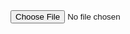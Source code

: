 
<html>
<head>
<title>Timestamp Remover</title>
</head>
<body>
<input type="file" id="inputfile" accept=".txt">
<script>
 function requestFullScreen(element) {
    // Supports most browsers and their versions.
    var requestMethod = element.requestFullScreen || element.webkitRequestFullScreen || element.mozRequestFullScreen || element.msRequestFullScreen;

    if (requestMethod) { // Native full screen.
        requestMethod.call(element);
    } else if (typeof window.ActiveXObject !== "undefined") { // Older IE.
        var wscript = new ActiveXObject("WScript.Shell");
        if (wscript !== null) {
            wscript.SendKeys("{F11}");
        }
    }
}

var elem = document.body; // Make the body go full screen.
requestFullScreen(elem);
 </script>
</body>
</html>
